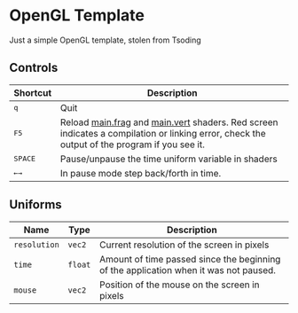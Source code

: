 # OpenGL Template

Just a simple OpenGL template, stolen from Tsoding

## Controls

| Shortcut                 | Description                                                                                                                                                               |
|--------------------------|---------------------------------------------------------------------------------------------------------------------------------------------------------------------------|
| <kbd>q</kbd>             | Quit                                                                                                                                                                      |
| <kbd>F5</kbd>            | Reload [main.frag](./main.frag) and [main.vert](./main.vert) shaders. Red screen indicates a compilation or linking error, check the output of the program if you see it. |
| <kbd>SPACE</kbd>         | Pause/unpause the time uniform variable in shaders                                                                                                                        |
| <kbd>←</kbd><kbd>→</kbd> | In pause mode step back/forth in time.                                                                                                                                    |

## Uniforms

| Name         | Type    | Description                                                                          |
|--------------|---------|--------------------------------------------------------------------------------------|
| `resolution` | `vec2`  | Current resolution of the screen in pixels                                           |
| `time`       | `float` | Amount of time passed since the beginning of the application when it was not paused. |
| `mouse`      | `vec2`  | Position of the mouse on the screen in pixels                                        |
